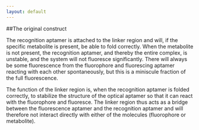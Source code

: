```yaml
---
layout: default
---
```


##The original construct

The recognition aptamer is attached to the linker region and will, if the specific metabolite is present, be able to fold correctly. When the metabolite is not present, the recognition aptamer, and thereby the entire complex, is unstable, and the system will not fluoresce significantly. There will always be some fluorescence from the fluorophore and fluorescing aptamer reacting with each other spontaneously, but this is a miniscule fraction of the full fluorescence.
The function of the linker region is, when the recognition aptamer is folded correctly, to stabilize the structure of the optical aptamer so that it can react with the fluorophore and fluoresce. The linker region thus acts as a bridge between the fluorescence aptamer and the recognition aptamer and will therefore not interact directly with either of the molecules (fluorophore or metabolite).